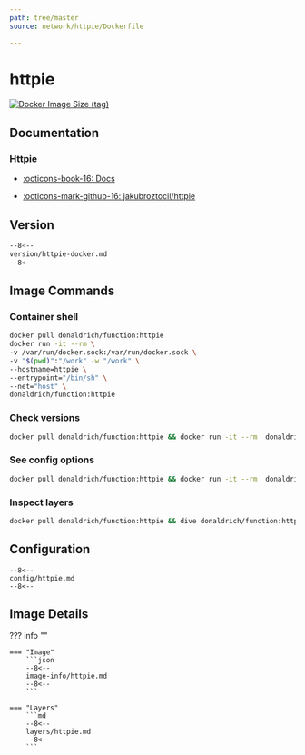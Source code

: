 ```yaml
---
path: tree/master
source: network/httpie/Dockerfile

---
```


# httpie

[![Docker Image Size (tag)](https://img.shields.io/docker/image-size/donaldrich/function/httpie?color=blue&label=donaldrich/function:httpie&logo=docker&style=flat-square)](https://hub.docker.com/r/donaldrich/function/httpie)

## Documentation

### Httpie

* [:octicons-book-16: Docs](https://httpie.org)

* [:octicons-mark-github-16: jakubroztocil/httpie](https://github.com/jakubroztocil/httpie)

## Version

```sh
--8<--
version/httpie-docker.md
--8<--
```

## Image Commands

### Container shell

```sh
docker pull donaldrich/function:httpie
docker run -it --rm \
-v /var/run/docker.sock:/var/run/docker.sock \
-v "$(pwd)":"/work" -w "/work" \
--hostname=httpie \
--entrypoint="/bin/sh" \
--net="host" \
donaldrich/function:httpie
```

### Check versions

```sh
docker pull donaldrich/function:httpie && docker run -it --rm  donaldrich/function:httpie validate
```

### See config options

```sh
docker pull donaldrich/function:httpie && docker run -it --rm  donaldrich/function:httpie help
```

### Inspect layers

```sh
docker pull donaldrich/function:httpie && dive donaldrich/function:httpie
```

## Configuration

```
--8<--
config/httpie.md
--8<--
```

## Image Details

??? info ""

    === "Image"
        ```json
        --8<--
        image-info/httpie.md
        --8<--
        ```

    === "Layers"
        ```md
        --8<--
        layers/httpie.md
        --8<--
        ```

